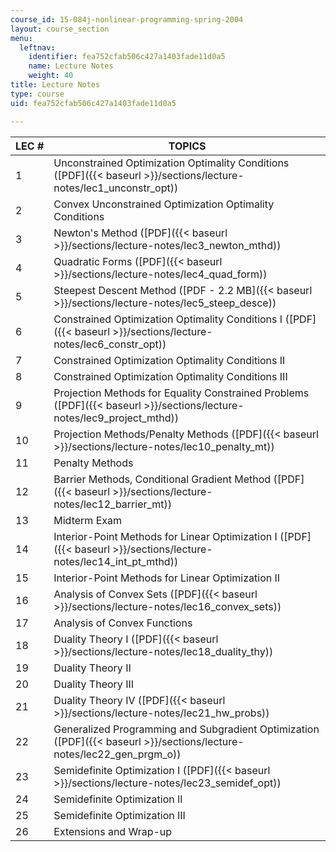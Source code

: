 ```yaml
---
course_id: 15-084j-nonlinear-programming-spring-2004
layout: course_section
menu:
  leftnav:
    identifier: fea752cfab506c427a1403fade11d0a5
    name: Lecture Notes
    weight: 40
title: Lecture Notes
type: course
uid: fea752cfab506c427a1403fade11d0a5

---
```


| LEC # | TOPICS |
| --- | --- |
| 1 | Unconstrained Optimization Optimality Conditions ([PDF]({{< baseurl >}}/sections/lecture-notes/lec1_unconstr_opt)) |
| 2 | Convex Unconstrained Optimization Optimality Conditions |
| 3 | Newton's Method ([PDF]({{< baseurl >}}/sections/lecture-notes/lec3_newton_mthd)) |
| 4 | Quadratic Forms ([PDF]({{< baseurl >}}/sections/lecture-notes/lec4_quad_form)) |
| 5 | Steepest Descent Method ([PDF - 2.2 MB]({{< baseurl >}}/sections/lecture-notes/lec5_steep_desce)) |
| 6 | Constrained Optimization Optimality Conditions I ([PDF]({{< baseurl >}}/sections/lecture-notes/lec6_constr_opt)) |
| 7 | Constrained Optimization Optimality Conditions II |
| 8 | Constrained Optimization Optimality Conditions III |
| 9 | Projection Methods for Equality Constrained Problems ([PDF]({{< baseurl >}}/sections/lecture-notes/lec9_project_mthd)) |
| 10 | Projection Methods/Penalty Methods ([PDF]({{< baseurl >}}/sections/lecture-notes/lec10_penalty_mt)) |
| 11 | Penalty Methods |
| 12 | Barrier Methods, Conditional Gradient Method ([PDF]({{< baseurl >}}/sections/lecture-notes/lec12_barrier_mt)) |
| 13 | Midterm Exam |
| 14 | Interior-Point Methods for Linear Optimization I ([PDF]({{< baseurl >}}/sections/lecture-notes/lec14_int_pt_mthd)) |
| 15 | Interior-Point Methods for Linear Optimization II |
| 16 | Analysis of Convex Sets ([PDF]({{< baseurl >}}/sections/lecture-notes/lec16_convex_sets)) |
| 17 | Analysis of Convex Functions |
| 18 | Duality Theory I ([PDF]({{< baseurl >}}/sections/lecture-notes/lec18_duality_thy)) |
| 19 | Duality Theory II |
| 20 | Duality Theory III |
| 21 | Duality Theory IV ([PDF]({{< baseurl >}}/sections/lecture-notes/lec21_hw_probs)) |
| 22 | Generalized Programming and Subgradient Optimization ([PDF]({{< baseurl >}}/sections/lecture-notes/lec22_gen_prgm_o)) |
| 23 | Semidefinite Optimization I ([PDF]({{< baseurl >}}/sections/lecture-notes/lec23_semidef_opt)) |
| 24 | Semidefinite Optimization II |
| 25 | Semidefinite Optimization III |
| 26 | Extensions and Wrap-up